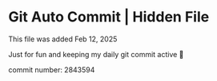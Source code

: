 # Git Auto Commit | Hidden File

This file was added Feb 12, 2025

Just for fun and keeping my daily git commit active 🤪

commit number: 2843594
